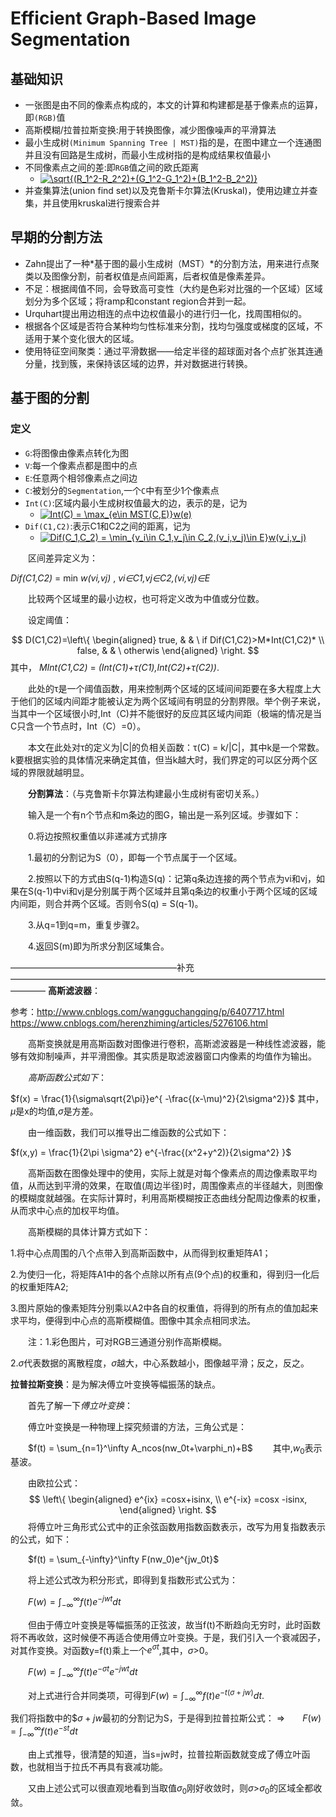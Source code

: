 # Efficient Graph-Based Image Segmentation

## 基础知识
 - 一张图是由不同的像素点构成的，本文的计算和构建都是基于像素点的运算，即`(RGB)`值
 - 高斯模糊/拉普拉斯变换:用于转换图像，减少图像噪声的平滑算法
 - 最小生成树`(Minimum Spanning Tree | MST)`指的是，在图中建立一个连通图并且没有回路是生成树，而最小生成树指的是构成结果权值最小
 - 不同像素点之间的差:即`RGB`值之间的欧氏距离
   - <a href="https://www.codecogs.com/eqnedit.php?latex=\dpi{80}&space;\sqrt{(R_1^2-R_2^2)&plus;(G_1^2-G_1^2)&plus;(B_1^2-B_2^2)}" target="_blank"><img src="https://latex.codecogs.com/svg.latex?\dpi{80}&space;\sqrt{(R_1^2-R_2^2)&plus;(G_1^2-G_1^2)&plus;(B_1^2-B_2^2)}" title="\sqrt{(R_1^2-R_2^2)+(G_1^2-G_1^2)+(B_1^2-B_2^2)}" /></a>
 - 并查集算法(union find set)以及克鲁斯卡尔算法(Kruskal)，使用边建立并查集，并且使用kruskal进行搜索合并

## 早期的分割方法
 - Zahn提出了一种*基于图的最小生成树（MST）*的分割方法，用来进行点聚类以及图像分割，前者权值是点间距离，后者权值是像素差异。
  - 不足：根据阈值不同，会导致高可变性（大约是色彩对比强的一个区域）区域划分为多个区域；将ramp和constant region合并到一起。
 - Urquhart提出用边相连的点中边权值最小的进行归一化，找周围相似的。
 - 根据各个区域是否符合某种均匀性标准来分割，找均匀强度或梯度的区域，不适用于某个变化很大的区域。
 - 使用特征空间聚类：通过平滑数据——给定半径的超球面对各个点扩张其连通分量，找到簇，来保持该区域的边界，并对数据进行转换。

## 基于图的分割
### 定义
 - `G`:将图像由像素点转化为图
 - `V`:每一个像素点都是图中的点
 - `E`:任意两个相邻像素点之间边
 - `C`:被划分的`Segmentation`,一个`C`中有至少1个像素点
 - `Int(C)`:区域内最小生成树权值最大的边，表示的是，记为
   - <a href="https://www.codecogs.com/eqnedit.php?latex=\dpi{80}&space;Int(C)&space;=&space;\max_{e\in&space;MST(C,E)}w(e)" target="_blank"><img src="https://latex.codecogs.com/svg.latex?\dpi{80}&space;Int(C)&space;=&space;\max_{e\in&space;MST(C,E)}w(e)" title="Int(C) = \max_{e\in MST(C,E)}w(e)" /></a>
 - `Dif(C1,C2)`:表示C1和C2之间的距离，记为
   - <a href="https://www.codecogs.com/eqnedit.php?latex=\dpi{80}&space;Dif(C_1,C_2)&space;=&space;\min_{v_i\in&space;C_1,v_j\in&space;C_2,(v_i,v_j)\in&space;E}w(v_i,v_j)" target="_blank"><img src="https://latex.codecogs.com/svg.latex?\dpi{80}&space;Dif(C_1,C_2)&space;=&space;\min_{v_i\in&space;C_1,v_j\in&space;C_2,(v_i,v_j)\in&space;E}w(v_i,v_j)" title="Dif(C_1,C_2) = \min_{v_i\in C_1,v_j\in C_2,(v_i,v_j)\in E}w(v_i,v_j)" /></a>

&emsp;&emsp;区间差异定义为：

*Dif(C1,C2)* = min *w(vi,vj)* , *vi∈C1,vj∈C2,(vi,vj)∈E*

&emsp;&emsp;比较两个区域里的最小边权，也可将定义改为中值或分位数。

&emsp;&emsp;设定阈值：

 $$ D(C1,C2)=\left\{
\begin{aligned}
true, &  & \ if Dif(C1,C2)>M*Int(C1,C2)* \\
false, &  & \ otherwis
\end{aligned}
\right.
$$
其中，
*MInt(C1,C2)* =  *(Int(C1)+τ(C1),Int(C2)+τ(C2))*.

&emsp;&emsp;此处的τ是一个阈值函数，用来控制两个区域的区域间间距要在多大程度上大于他们的区域内间距才能被认定为两个区域间有明显的分割界限。举个例子来说，当其中一个区域很小时,Int（C)并不能很好的反应其区域内间距（极端的情况是当C只含一个节点时，Int（C）=0）。

&emsp;&emsp;本文在此处对τ的定义为|C|的负相关函数：τ(C) = k/|C|，其中k是一个常数。k要根据实验的具体情况来确定其值，但当k越大时，我们界定的可以区分两个区域的界限就越明显。

&emsp;&emsp;**分割算法**：（与克鲁斯卡尔算法构建最小生成树有密切关系。）

&emsp;&emsp;输入是一个有n个节点和m条边的图G，输出是一系列区域。步骤如下：

&emsp;&emsp;0.将边按照权重值以非递减方式排序

&emsp;&emsp;1.最初的分割记为S（0），即每一个节点属于一个区域。

&emsp;&emsp;2.按照以下的方式由S(q-1)构造S(q)：记第q条边连接的两个节点为vi和vj，如果在S(q-1)中vi和vj是分别属于两个区域并且第q条边的权重小于两个区域的区域内间距，则合并两个区域。否则令S(q) = S(q-1)。

&emsp;&emsp;3.从q=1到q=m，重复步骤2。

&emsp;&emsp;4.返回S(m)即为所求分割区域集合。

———————————————————补充————————————————————————————————————————
**高斯滤波器**：

参考：http://www.cnblogs.com/wangguchangqing/p/6407717.html
https://www.cnblogs.com/herenzhiming/articles/5276106.html

&emsp;&emsp;高斯变换就是用高斯函数对图像进行卷积，高斯滤波器是一种线性滤波器，能够有效抑制噪声，并平滑图像。其实质是取滤波器窗口内像素的均值作为输出。

&emsp;&emsp;*高斯函数公式如下*：

$f(x) = \frac{1}{\sigma\sqrt{2\pi}}e^{ -\frac{(x-\mu)^2}{2\sigma^2}}$
其中，$\mu$是x的均值,$\sigma$是方差。

&emsp;&emsp;由一维函数，我们可以推导出二维函数的公式如下：

$f(x,y) = \frac{1}{2\pi \sigma^2} e^{-\frac{(x^2+y^2)}{2\sigma^2} }$

&emsp;&emsp;高斯函数在图像处理中的使用，实际上就是对每个像素点的周边像素取平均值，从而达到平滑的效果，在取值(周边半径)时，周围像素点的半径越大，则图像的模糊度就越强。在实际计算时，利用高斯模糊按正态曲线分配周边像素的权重，从而求中心点的加权平均值。

&emsp;&emsp;高斯模糊的具体计算方式如下：

1.将中心点周围的八个点带入到高斯函数中，从而得到权重矩阵A1；

2.为使归一化，将矩阵A1中的各个点除以所有点(9个点)的权重和，得到归一化后的权重矩阵A2;

3.图片原始的像素矩阵分别乘以A2中各自的权重值，将得到的所有点的值加起来求平均，便得到中心点的高斯模糊值。图像中其余点相同求法。

&emsp;&emsp;注：1.彩色图片，可对RGB三通道分别作高斯模糊。

2.$\sigma$代表数据的离散程度，$\sigma$越大，中心系数越小，图像越平滑；反之，反之。

**拉普拉斯变换**：是为解决傅立叶变换等幅振荡的缺点。

&emsp;&emsp;首先了解一下*傅立叶变换*：

&emsp;&emsp;傅立叶变换是一种物理上探究频谱的方法，三角公式是：

&emsp;&emsp;$f(t) = \sum_{n=1}^\infty A_ncos(nw_0t+\varphi_n)+B$&emsp;&emsp;
其中,$w_0$表示基波。

&emsp;&emsp;由欧拉公式：
 $$ \left\{
\begin{aligned}
e^{ix} =cosx+isinx, \\
e^{-ix} =cosx -isinx,
\end{aligned}
\right.
$$
&emsp;&emsp;将傅立叶三角形式公式中的正余弦函数用指数函数表示，改写为用复指数表示的公式，如下：

&emsp;&emsp;$f(t) = \sum_{-\infty}^\infty F(nw_0)e^{jw_0t}$

&emsp;&emsp;将上述公式改为积分形式，即得到复指数形式公式为：

&emsp;&emsp;$F(w) =\int_{-\infty}^\infty f(t)e^{-jwt}dt$

&emsp;&emsp;但由于傅立叶变换是等幅振荡的正弦波，故当f(t)不断趋向无穷时，此时函数将不再收敛，这时候便不再适合使用傅立叶变换。于是，我们引入一个衰减因子，对其作变换。对函数y=f(t)乘上一个$e^{\sigma t}$,其中，$\sigma$>0。


&emsp;&emsp;$F(w) =\int_{-\infty}^\infty f(t)e^{-\sigma t}e^{-jwt}dt$

&emsp;&emsp;对上式进行合并同类项，可得到$F(w) =\int_{-\infty}^\infty f(t)e^{-t(\sigma+jw)}dt$.

我们将指数中的$$\sigma+jw$最初的分割记为S，于是得到拉普拉斯公式：
$\Rightarrow$&emsp;&emsp;$F(w) =\int_{-\infty}^\infty f(t)e^{-st}dt$

&emsp;&emsp;由上式推导，很清楚的知道，当s=jw时，拉普拉斯函数就变成了傅立叶函数，也就相当于拉氏不再具有衰减功能。

&emsp;&emsp;又由上述公式可以很直观地看到当取值$\sigma_0$刚好收敛时，则$\sigma$>$\sigma_0$的区域全都收敛。
